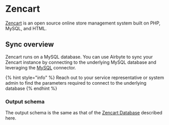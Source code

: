 # Zencart

[Zencart](https://zen-cart.com) is an open source online store management system built on PHP, MySQL, and HTML.

## Sync overview

Zencart runs on a MySQL database. You can use Airbyte to sync your Zencart instance by connecting to the underlying MySQL database and leveraging the [MySQL](mysql.md) connector.

{% hint style="info" %}
Reach out to your service representative or system admin to find the parameters required to connect to the underlying database
{% endhint %}

### Output schema

The output schema is the same as that of the [Zencart Database](https://docs.zen-cart.com/dev/schema/) described here.


